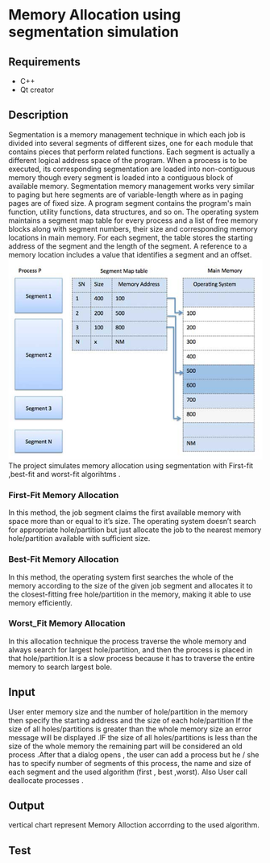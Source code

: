 # Memory Allocation using segmentation simulation
## Requirements 
- C++ 
- Qt creator 
## Description
Segmentation is a memory management technique in which each job is divided into several segments of different sizes, one for each module that contains pieces that perform related functions. Each segment is actually a different logical address space of the program.  When a process is to be executed, its corresponding segmentation are loaded into non-contiguous memory though every segment is loaded into a contiguous block of available memory.  Segmentation memory management works very similar to paging but here segments are of variable-length where as in paging pages are of fixed size.  A program segment contains the program's main function, utility functions, data structures, and so on. The operating system maintains a segment map table for every process and a list of free memory blocks along with segment numbers, their size and corresponding memory locations in main memory. For each segment, the table stores the starting address of the segment and the length of the segment. A reference to a memory location includes a value that identifies a segment and an offset.  
![](segment_map_table.jpg)
The project simulates memory allocation using segmentation with First-fit ,best-fit and worst-fit algorihtms .
### First-Fit Memory Allocation
In this method, the job segment claims the first available memory with space more than or equal to it’s size. The operating system doesn’t search for appropriate hole/partition but just allocate the job to the nearest memory hole/partition available with sufficient size.
### Best-Fit Memory Allocation 
In this method, the operating system first searches the whole of the memory according to the size of the given job segment and allocates it to the closest-fitting free hole/partition in the memory, making it able to use memory efficiently. 
### Worst_Fit Memory Allocation
In this allocation technique the process traverse the whole memory and always search for largest hole/partition, and then the process is placed in that hole/partition.It is a slow process because it has to traverse the entire memory to search largest bole. 
## Input 
User enter memory size and the number of hole/partition in the memory then specify the starting address and the size of each hole/partition If the size of all holes/partitions is greater than the whole memory size an error message will be displayed .IF the size of all holes/partitions is less than the size of the whole memory the remaining part will be considered an old process .After that a dialog opens , the user can add a process but he / she has to specify number of segments of this process, the name and size  of each segment and the used algorithm (first , best ,worst).
Also User call deallocate processes .
## Output 
vertical chart represent Memory Alloction accorrding to the used algorithm.   
## Test 
